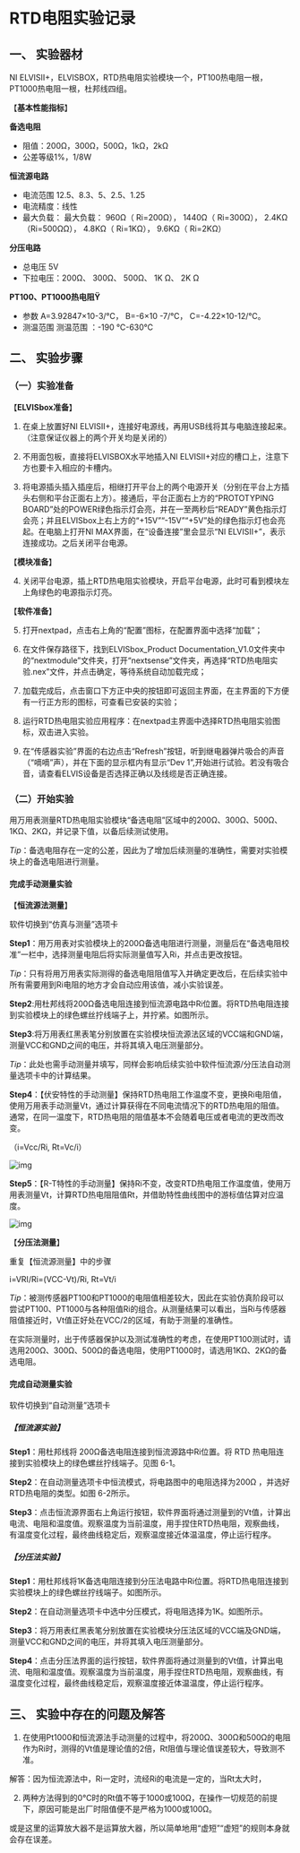 # 		  RTD电阻实验记录  

## 一、 实验器材

NI ELVISII+，ELVISBOX，RTD热电阻实验模块一个，PT100热电阻一根，PT1000热电阻一根，杜邦线四组。

【**基本性能指标**】

**备选电阻**

* 阻值：200Ω，300Ω，500Ω，1kΩ，2kΩ
* 公差等级1%，1/8W

**恒流源电路**

* 电流范围 12.5、8.3、5、2.5、1.25
* 电流精度：线性 
* 最大负载： 最大负载： 960Ω（ Ri=200Ω）， 1440Ω（ Ri=300Ω）， 2.4KΩ（Ri=500ΩΩ）， 4.8KΩ（ Ri=1KΩ）， 9.6KΩ（ Ri=2KΩ）

**分压电路**

* 总电压 5V
* 下拉电压：200Ω、 300Ω、 500Ω、 1K Ω、 2K Ω

**PT100、PT1000热电阻Ÿ** 

* 参数 A=3.92847×10-3/℃， B=-6×10 -7/℃， C=-4.22×10-12/℃。
* 测温范围 测温范围 ：-190 ℃-630℃

 

 

## 二、 实验步骤

### （一）实验准备

【**ELVISbox准备**】

1. 在桌上放置好NI ELVISII+，连接好电源线，再用USB线将其与电脑连接起来。（注意保证仪器上的两个开关均是关闭的）

2. 不用面包板，直接将ELVISBOX水平地插入NI ELVISII+对应的槽口上，注意下方也要卡入相应的卡槽内。

3. 将电源插头插入插座后，相继打开平台上的两个电源开关（分别在平台上方插头右侧和平台正面右上方）。接通后，平台正面右上方的“PROTOTYPING BOARD”处的POWER绿色指示灯会亮，并在一至两秒后“READY”黄色指示灯会亮；并且ELVISbox上右上方的“+15V”“-15V”“+5V”处的绿色指示灯也会亮起。在电脑上打开NI MAX界面，在“设备连接”里会显示“NI ELVISII+”，表示连接成功。之后关闭平台电源。

 

【**模块准备**】

4. 关闭平台电源，插上RTD热电阻实验模块，开启平台电源，此时可看到模块左上角绿色的电源指示灯亮。

   





【**软件准备**】

5. 打开nextpad，点击右上角的“配置”图标，在配置界面中选择“加载”；

   



6. 在文件保存路径下，找到ELVISbox_Product Documentation_V1.0文件夹中的“nextmodule”文件夹，打开“nextsense”文件夹，再选择“RTD热电阻实验.nex”文件，并点击确定，等待系统自动加载完成；







7. 加载完成后，点击窗口下方正中央的按钮即可返回主界面，在主界面的下方便有一行正方形的图标，可查看已安装的实验；

8. 运行RTD热电阻实验应用程序：在nextpad主界面中选择RTD热电阻实验图标，双击进入实验。

   

   

9. 在“传感器实验”界面的右边点击“Refresh”按钮，听到继电器弹片吸合的声音（“嘀嘀”声），并在下面的显示框内有显示“Dev 1”,开始进行试验。若没有吸合音，请查看ELVIS设备是否选择正确以及线缆是否正确连接。

 

### （二）开始实验

用万用表测量RTD热电阻实验模块“备选电阻”区域中的200Ω、300Ω、500Ω、1KΩ、2KΩ，并记录下值，以备后续测试使用。

*Tip*：备选电阻存在一定的公差，因此为了增加后续测量的准确性，需要对实验模块上的备选电阻进行测量。

#### 完成手动测量实验

【**恒流源法测量**】

软件切换到“仿真与测量”选项卡

**Step1**：用万用表对实验模块上的200Ω备选电阻进行测量，测量后在“备选电阻校准”一栏中，选择测量电阻后将实际测量值写入Ri，并点击更改按钮。



*Tip*：只有将用万用表实际测得的备选电阻阻值写入并确定更改后，在后续实验中所有需要用到Ri电阻的地方才会自动应用该值，减小实验误差。

**Step2**:用杜邦线将200Ω备选电阻连接到恒流源电路中Ri位置。将RTD热电阻连接到实验模块上的绿色螺丝拧线端子上，并拧紧。如图所示。



**Step3**:将万用表红黑表笔分别放置在实验模块恒流源法区域的VCC端和GND端，测量VCC和GND之间的电压，并将其填入电压测量部分。

*Tip*：此处也需手动测量并填写，同样会影响后续实验中软件恒流源/分压法自动测量选项卡中的计算结果。



**Step4**：【伏安特性的手动测量】保持RTD热电阻工作温度不变，更换Ri电阻值，使用万用表手动测量Vt，通过计算获得在不同电流情况下的RTD热电阻的阻值。通常，在同一温度下，RTD热电阻的阻值基本不会随着电压或者电流的更改而改变。

（i=Vcc/Ri, Rt=Vc/i）

![img](file:///C:\Users\lenovo\AppData\Local\Temp\ksohtml\wpsAEFE.tmp.jpg)

**Step5**：【R-T特性的手动测量】保持Ri不变，改变RTD热电阻工作温度值，使用万用表测量Vt，计算RTD热电阻阻值Rt，并借助特性曲线图中的游标值估算对应温度。

 ![img](file:///C:\Users\lenovo\AppData\Local\Temp\ksohtml\wpsAEFD.tmp.jpg)

【**分压法测量**】

重复【恒流源测量】中的步骤

i=VRI/Ri=(VCC-Vt)/Ri, Rt=Vt/i

 

*Tip*：被测传感器PT100和PT1000的电阻值相差较大，因此在实验仿真阶段可以尝试PT100、PT1000与各种阻值Ri的组合。从测量结果可以看出，当Ri与传感器阻值接近时，Vt值正好处在VCC/2的区域，有助于测量的准确性。

在实际测量时，出于传感器保护以及测试准确性的考虑，在使用PT100测试时，请选用200Ω、300Ω、500Ω的备选电阻，使用PT1000时，请选用1KΩ、2KΩ的备选电阻。

 

#### 完成自动测量实验

软件切换到“自动测量”选项卡

##### 【恒流源实验】

**Step1**：用杜邦线将 200Ω备选电阻连接到恒流源路中Ri位置。将 RTD 热电阻连接到实验模块上的绿色螺丝拧线端子。见图 6-1。

**Step2**：在自动测量选项卡中恒流模式，将电路图中的电阻选择为200Ω ，并选好RTD热电阻的类型。如图 6-2所示。

**Step3**：点击恒流源界面右上角运行按钮，软件界面将通过测量到的Vt值，计算出电流、电阻和温度值。观察温度为当前温度，用手捏住RTD热电阻，观察曲线，有温度变化过程，最终曲线稳定后，观察温度接近体温温度，停止运行程序。





##### 【分压法实验】

**Step1**：用杜邦线将1K备选电阻连接到分压法电路中Ri位置。将RTD热电阻连接到实验模块上的绿色螺丝拧线端子。如图所示。



**Step2**：在自动测量选项卡中选中分压模式，将电阻选择为1K。如图所示。

 

**Step3**：将万用表红黑表笔分别放置在实验模块分压法区域的VCC端及GND端，测量VCC和GND之间的电压，并将其填入电压测量部分。

 

**Step4**：点击分压法界面的运行按钮，软件界面将通过测量到的Vt值，计算出电流、电阻和温度值。观察温度为当前温度，用手捏住RTD热电阻，观察曲线，有温度变化过程，最终曲线稳定后，观察温度接近体温温度，停止运行程序。

 

## 三、 实验中存在的问题及解答

1. 在使用Pt1000和恒流源法手动测量的过程中，将200Ω、300Ω和500Ω的电阻作为Ri时，测得的Vt值是理论值的2倍，Rt阻值与理论值误差较大，导致测不准。

解答：因为恒流源法中，Ri一定时，流经Ri的电流是一定的，当Rt太大时，

2. 两种方法得到的0℃时的Rt值不等于1000或100Ω，在操作一切规范的前提下，原因可能是出厂时阻值便不是严格为1000或100Ω。

或是这里的运算放大器不是运算放大器，所以简单地用“虚短”“虚短”的规则本身就会存在误差。